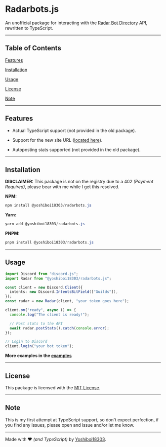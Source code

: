 # Radarbots.js

An unofficial package for interacting with the [Radar Bot Directory](https://radarcord.net) API, rewritten to TypeScript.

---

## Table of Contents

[Features](#features)

[Installation](#installation)

[Usage](#usage)

[License](#license)

[Note](#note)

---

## Features

- Actual TypeScript support (not provided in the old package).

- Support for the new site URL ([located here](https://radarcord.net)).

- Autoposting stats supported (not provided in the old package).

---

## Installation

**DISCLAIMER:** This package is not on the registry due to a 402 _(Payment Required)_, please bear with me while I get this resolved.

**NPM:**

```powershell
npm install @yoshiboi18303/radarbots.js
```

**Yarn:**

```powershell
yarn add @yoshiboi18303/radarbots.js
```

**PNPM:**

```powershell
pnpm install @yoshiboi18303/radarbots.js
```

---

## Usage

```ts
import Discord from "discord.js";
import Radar from "@yoshiboi18303/radarbots.js";

const client = new Discord.Client({
  intents: new Discord.IntentsBitField(["Guilds"]),
});
const radar = new Radar(client, "your token goes here");

client.on("ready", async () => {
  console.log("The client is ready!");

  // Post stats to the API
  await radar.postStats().catch(console.error);
});

// Login to Discord
client.login("your bot token");
```

**More examples in the [examples](https://github.com/Yoshiboi18303/radarbots.js-rewrite/tree/main/examples)**

---

## License

This package is licensed with the [MIT License](https://github.com/Yoshiboi18303/radarbots.js-rewrite/blob/main/LICENSE).

---

## Note

This is my first attempt at TypeScript support, so don't expect perfection, if you find any issues, please open and issue and/or let me know.

---

Made with ❤️ _(and TypeScript)_ by [Yoshiboi18303](https://github.com/Yoshiboi18303).

